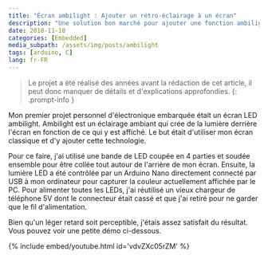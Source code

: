 ```yaml
---
title: "Écran ambilight : Ajouter un rétro-éclairage à un écran"
description: "Une solution bon marché pour ajouter une fonction ambilight à mon écran."
date: 2018-11-18
categories: [Embedded]
media_subpath: /assets/img/posts/ambilight
tags: [arduino, C] 
lang: fr-FR
---
```


> Le projet a été réalisé des années avant la rédaction de cet article, il peut donc manquer de détails et d'explications approfondies.
{: .prompt-info }

Mon premier projet personnel d'électronique embarquée était un écran LED ambilight. Ambilight est un éclairage ambiant qui crée de la lumière derrière l'écran en fonction de ce qui y est affiché. Le but était d'utiliser mon écran classique et d'y ajouter cette technologie. 

Pour ce faire, j'ai utilisé une bande de LED coupée en 4 parties et soudée ensemble pour être collée tout autour de l'arrière de mon écran. Ensuite, la lumière LED a été contrôlée par un Arduino Nano directement connecté par USB à mon ordinateur pour capturer la couleur actuellement affichée par le PC.
Pour alimenter toutes les LEDs, j'ai réutilisé un vieux chargeur de téléphone 5V dont le connecteur était cassé et que j'ai retiré pour ne garder que le fil d'alimentation. 

Bien qu'un léger retard soit perceptible, j'étais assez satisfait du résultat. Vous pouvez voir une petite démo ci-dessous.

{% include embed/youtube.html id='vdvZXc05rZM' %}

